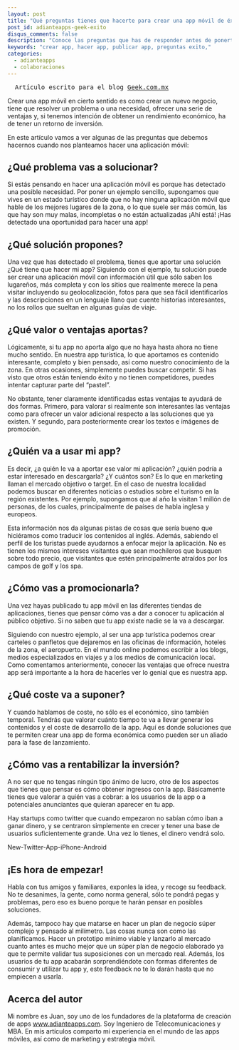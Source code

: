 ```yaml
---
layout: post
title: "Qué preguntas tienes que hacerte para crear una app móvil de éxito"
post_id: adianteapps-geek-exito
disqus_comments: false
description: "Conoce las preguntas que has de responder antes de ponerte a hacer tu app móvil."
keywords: "crear app, hacer app, publicar app, preguntas exito," 
categories:
  - adianteapps
  - colaboraciones
---
```


<pre>
  Artículo escrito para el blog <a href="http://www.geek.com.mx/2014/03/que-preguntas-tienes-que-hacerte-para-crear-una-app-movil-de-exito/">Geek.com.mx</a>
</pre>

Crear una app móvil en cierto sentido es como crear un nuevo negocio, tiene que resolver un problema o una necesidad, ofrecer una serie de ventajas y, si tenemos intención de obtener un rendimiento económico, ha de tener un retorno de inversión.

En este artículo vamos a ver algunas de las preguntas que debemos hacernos cuando nos planteamos hacer una aplicación móvil:

## ¿Qué problema vas a solucionar?

Si estás pensando en hacer una aplicación móvil es porque has detectado una posible necesidad. Por poner un ejemplo sencillo, supongamos que vives en un estado turístico donde que no hay ninguna aplicación móvil que hable de los mejores lugares de la zona, o lo que suele ser más común, las que hay son muy malas, incompletas o no están actualizadas ¡Ahí está! ¡Has detectado una oportunidad para hacer una app!

## ¿Qué solución propones?

Una vez que has detectado el problema, tienes que aportar una solución ¿Qué tiene que hacer mi app? Siguiendo con el ejemplo, tu solución puede ser crear una aplicación móvil con información útil que sólo saben los lugareños, más completa y con los sitios que realmente merece la pena visitar incluyendo su geolocalización, fotos para que sea fácil identificarlos y las descripciones en un lenguaje llano que cuente historias interesantes, no los rollos que sueltan en algunas guías de viaje.

## ¿Qué valor o ventajas aportas?

Lógicamente, si tu app no aporta algo que no haya hasta ahora no tiene mucho sentido. En nuestra app turística, lo que aportamos es contenido interesante, completo y bien pensado, así como nuestro conocimiento de la zona. En otras ocasiones, simplemente puedes buscar competir. Si has visto que otros están teniendo éxito y no tienen competidores, puedes intentar capturar parte del “pastel”.

No obstante, tener claramente identificadas estas ventajas te ayudará de dos formas. Primero, para valorar si realmente son interesantes las ventajas como para ofrecer un valor adicional respecto a las soluciones que ya existen. Y segundo, para posteriormente crear los textos e imágenes de promoción.

## ¿Quién va a usar mi app?

Es decir, ¿a quién le va a aportar ese valor mi aplicación? ¿quién podría a estar interesado en descargarla? ¿Y cuántos son? Es lo que en marketing llaman el mercado objetivo o target. En el caso de nuestra localidad podemos buscar en diferentes noticias o estudios sobre el turismo en la región existentes. Por ejemplo, supongamos que al año la visitan 1 millón de personas, de los cuales, principalmente de países de habla inglesa y europeos.

Esta información nos da algunas pistas de cosas que sería bueno que hiciéramos como traducir los contenidos al inglés. Además, sabiendo el perfil de los turistas puede ayudarnos a enfocar mejor la aplicación. No es tienen los mismos intereses visitantes que sean mochileros que busquen sobre todo precio, que visitantes que estén principalmente atraídos por los campos de golf y los spa.

## ¿Cómo vas a promocionarla?

Una vez hayas publicado tu app móvil en las diferentes tiendas de aplicaciones, tienes que pensar cómo vas a dar a conocer tu aplicación al público objetivo. Si no saben que tu app existe nadie se la va a descargar.

Siguiendo con nuestro ejemplo, al ser una app turística podemos crear carteles o panfletos que dejaremos en las oficinas de información, hoteles de la zona, el aeropuerto. En el mundo online podemos escribir a los blogs, medios especializados en viajes y a los medios de comunicación local. Como comentamos anteriormente, conocer las ventajas que ofrece nuestra app será importante a la hora de hacerles ver lo genial que es nuestra app.

##  ¿Qué coste va a suponer?

Y cuando hablamos de coste, no sólo es el económico, sino también temporal. Tendrás que valorar cuánto tiempo te va a llevar generar los contenidos y el coste de desarrollo de la app. Aquí es donde soluciones que te permiten crear una app de forma económica como pueden ser un aliado para la fase de lanzamiento.

##  ¿Cómo vas a rentabilizar la inversión?

A no ser que no tengas ningún tipo ánimo de lucro, otro de los aspectos que tienes que pensar es cómo obtener ingresos con la app. Básicamente tienes que valorar a quién vas a cobrar: a los usuarios de la app o a potenciales anunciantes que quieran aparecer en tu app.

Hay startups como twitter que cuando empezaron no sabían cómo iban a ganar dinero, y se centraron simplemente en crecer y tener una base de usuarios suficientemente grande. Una vez lo tienes, el dinero vendrá solo.

New-Twitter-App-iPhone-Android

##  ¡Es hora de empezar!

Habla con tus amigos y familiares, exponles la idea, y recoge su feedback. No te desanimes, la gente, como norma general, sólo te pondrá pegas y problemas, pero eso es bueno porque te harán pensar en posibles soluciones.

Además, tampoco hay que matarse en hacer un plan de negocio súper complejo y pensado al milímetro. Las cosas nunca son como las planificamos. Hacer un prototipo mínimo viable y lanzarlo al mercado cuanto antes es mucho mejor que un súper plan de negocio elaborado ya que te permite validar tus suposiciones con un mercado real. Además, los usuarios de tu app acabarán sorprendiéndote con formas diferentes de consumir y utilizar tu app y, este feedback no te lo darán hasta que no empiecen a usarla.

## Acerca del autor

Mi nombre es Juan, soy uno de los fundadores de la plataforma de creación de apps www.adianteapps.com. Soy Ingeniero de Telecomunicaciones y MBA. En mis artículos comparto mi experiencia en el mundo de las apps móviles, así como de marketing y estrategia móvil.
